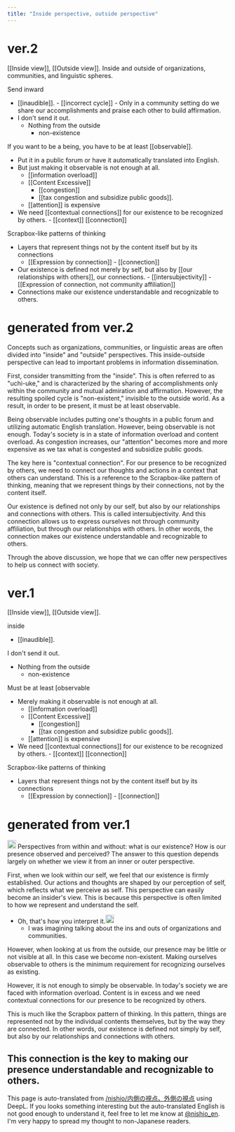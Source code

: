 ```yaml
---
title: "Inside perspective, outside perspective"
---
```



# ver.2
[[Inside view]], [[Outside view]].
Inside and outside of organizations, communities, and linguistic spheres.

Send inward
- [[inaudible]].
        - [[incorrect cycle]]
        - Only in a community setting do we share our accomplishments and praise each other to build affirmation.
- I don't send it out.
    - Nothing from the outside
        - non-existence

If you want to be a being, you have to be at least [[observable]].
- Put it in a public forum or have it automatically translated into English.
- But just making it observable is not enough at all.
    - [[information overload]]
    - [[Content Excessive]]
        - [[congestion]]
        - [[tax congestion and subsidize public goods]].
    - [[attention]] is expensive
- We need [[contextual connections]] for our existence to be recognized by others.
        - [[context]] [[connection]]

Scrapbox-like patterns of thinking
- Layers that represent things not by the content itself but by its connections
    - [[Expression by connection]]
            - [[connection]]
- Our existence is defined not merely by self, but also by [[our relationships with others]], our connections.
        - [[intersubjectivity]]
        - [[Expression of connection, not community affiliation]]
- Connections make our existence understandable and recognizable to others.

# generated from ver.2
Concepts such as organizations, communities, or linguistic areas are often divided into "inside" and "outside" perspectives. This inside-outside perspective can lead to important problems in information dissemination.

First, consider transmitting from the "inside". This is often referred to as "uchi-uke," and is characterized by the sharing of accomplishments only within the community and mutual admiration and affirmation. However, the resulting spoiled cycle is "non-existent," invisible to the outside world. As a result, in order to be present, it must be at least observable.

Being observable includes putting one's thoughts in a public forum and utilizing automatic English translation. However, being observable is not enough. Today's society is in a state of information overload and content overload. As congestion increases, our "attention" becomes more and more expensive as we tax what is congested and subsidize public goods.

The key here is "contextual connection". For our presence to be recognized by others, we need to connect our thoughts and actions in a context that others can understand. This is a reference to the Scrapbox-like pattern of thinking, meaning that we represent things by their connections, not by the content itself.

Our existence is defined not only by our self, but also by our relationships and connections with others. This is called intersubjectivity. And this connection allows us to express ourselves not through community affiliation, but through our relationships with others. In other words, the connection makes our existence understandable and recognizable to others.

Through the above discussion, we hope that we can offer new perspectives to help us connect with society.

# ver.1
[[Inside view]], [[Outside view]].

inside
- [[inaudible]].

I don't send it out.
- Nothing from the outside
    - non-existence

Must be at least [observable
- Merely making it observable is not enough at all.
    - [[information overload]]
    - [[Content Excessive]]
        - [[congestion]]
        - [[tax congestion and subsidize public goods]].
    - [[attention]] is expensive
- We need [[contextual connections]] for our existence to be recognized by others.
        - [[context]] [[connection]]

Scrapbox-like patterns of thinking
- Layers that represent things not by the content itself but by its connections
    - [[Expression by connection]]
            - [[connection]]


# generated from ver.1
<img src='https://scrapbox.io/api/pages/nishio-en/gpt/icon' alt='gpt.icon' height="19.5"/>
Perspectives from within and without: what is our existence?
How is our presence observed and perceived? The answer to this question depends largely on whether we view it from an inner or outer perspective.

First, when we look within our self, we feel that our existence is firmly established. Our actions and thoughts are shaped by our perception of self, which reflects what we perceive as self. This perspective can easily become an insider's view. This is because this perspective is often limited to how we represent and understand the self.
- Oh, that's how you interpret it.<img src='https://scrapbox.io/api/pages/nishio-en/nishio/icon' alt='nishio.icon' height="19.5"/>
    - I was imagining talking about the ins and outs of organizations and communities.

However, when looking at us from the outside, our presence may be little or not visible at all. In this case we become non-existent. Making ourselves observable to others is the minimum requirement for recognizing ourselves as existing.

However, it is not enough to simply be observable. In today's society we are faced with information overload. Content is in excess and we need contextual connections for our presence to be recognized by others.

This is much like the Scrapbox pattern of thinking. In this pattern, things are represented not by the individual contents themselves, but by the way they are connected. In other words, our existence is defined not simply by self, but also by our relationships and connections with others.

This connection is the key to making our presence understandable and recognizable to others.
---
This page is auto-translated from [/nishio/内側の視点、外側の視点](https://scrapbox.io/nishio/内側の視点、外側の視点) using DeepL. If you looks something interesting but the auto-translated English is not good enough to understand it, feel free to let me know at [@nishio_en](https://twitter.com/nishio_en). I'm very happy to spread my thought to non-Japanese readers.